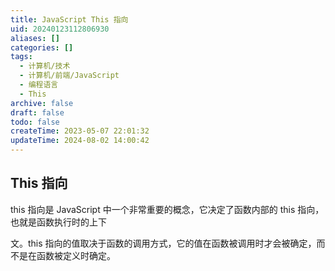 ```yaml
---
title: JavaScript This 指向
uid: 20240123112806930
aliases: []
categories: []
tags:
  - 计算机/技术
  - 计算机/前端/JavaScript
  - 编程语言
  - This
archive: false
draft: false
todo: false
createTime: 2023-05-07 22:01:32
updateTime: 2024-08-02 14:00:42
---
```


## This 指向

this 指向是 JavaScript 中一个非常重要的概念，它决定了函数内部的 this 指向，也就是函数执行时的上下

文。this 指向的值取决于函数的调用方式，它的值在函数被调用时才会被确定，而不是在函数被定义时确定。
